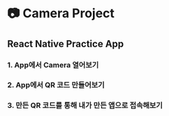 # 📷 Camera Project
## React Native Practice App
### 1. App에서 Camera 열어보기
### 2. App에서 QR 코드 만들어보기
### 3. 만든 QR 코드를 통해 내가 만든 앱으로 접속해보기
